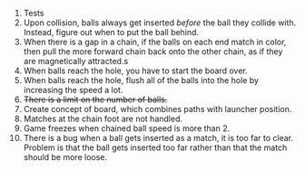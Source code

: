 1. Tests
2. Upon collision, balls always get inserted _before_ the
   ball they collide with. Instead, figure out when to
   put the ball behind.
3. When there is a gap in a chain, if
   the balls on each end match in color, then pull the more
   forward chain back onto the other chain, as if they are
   magnetically attracted.s
4. When balls reach the hole, you have to start the board over.
5. When balls reach the hole, flush all of the balls into the
   hole by increasing the speed a lot.
6. ~~There is a limit on the number of balls.~~
7. Create concept of board, which combines paths with launcher
   position.
8. Matches at the chain foot are not handled.
9. Game freezes when chained ball speed is more than 2.
10. There is a bug when a ball gets inserted as a match, it is
   too far to clear. Problem is that the ball gets inserted too far rather than that the match should be more loose.
